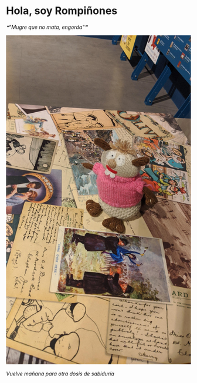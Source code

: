 # Hola, soy Rompiñones

<!--STARTS_HERE_QUOTE_README-->
<i>❝"Mugre que no mata, engorda"❞</i>
<!--ENDS_HERE_QUOTE_README-->

<!--START_SECTION:update_image-->
![alt text](https://raw.githubusercontent.com/focaalvarez/rompinones/main/.github/images/IMG_20220709_140248.jpg?raw=true)
<!--END_SECTION:update_image-->

*Vuelve mañana para otra dosis de sabiduría*
